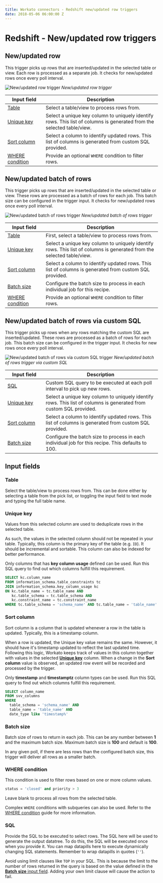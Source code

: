 ```yaml
---
title: Workato connectors - Redshift new/updated row triggers
date: 2018-05-06 06:00:00 Z
---
```


# Redshift - New/updated row triggers

## New/updated row
This trigger picks up rows that are inserted/updated in the selected table or view. Each row is processed as a separate job. It checks for new/updated rows once every poll interval.

![New/updated row trigger](~@img/redshift/new-updated-row-trigger.png)
*New/updated row trigger*

<table class="unchanged rich-diff-level-one">
  <thead>
    <tr>
        <th width='25%'>Input field</th>
        <th>Description</th>
    </tr>
  </thead>
  <tbody>
    <tr>
      <td><a href="#table">Table</a></td>
      <td>
        Select a table/view to process rows from.
      </td>
    </tr>
    <tr>
      <td><a href="#unique-key">Unique key</a></td>
      <td>
        Select a unique key column to uniquely identify rows. This list of columns is generated from the selected table/view.
      </td>
    </tr>
    <tr>
      <td><a href="#sort-column">Sort column</a></td>
      <td>
        Select a column to identify updated rows. This list of columns is generated from custom SQL provided.
      </td>
    </tr>
    <tr>
      <td><a href="#where-condition">WHERE condition</a></td>
      <td>
        Provide an optional <code>WHERE</code> condition to filter rows.
      </td>
    </tr>
  </tbody>
</table>

## New/updated batch of rows
This trigger picks up rows that are inserted/updated in the selected table or view. These rows are processed as a batch of rows for each job. This batch size can be configured in the trigger input. It checks for new/updated rows once every poll interval.

![New/updated batch of rows trigger](~@img/redshift/new-updated-batch-of-rows-trigger.png)
*New/updated batch of rows trigger*

<table class="unchanged rich-diff-level-one">
  <thead>
    <tr>
        <th width='25%'>Input field</th>
        <th>Description</th>
    </tr>
  </thead>
  <tbody>
    <tr>
      <td><a href="#table">Table</a></td>
      <td>
        First, select a table/view to process rows from.
      </td>
    </tr>
    <tr>
      <td><a href="#unique-key">Unique key</a></td>
      <td>
        Select a unique key column to uniquely identify rows. This list of columns is generated from the selected table/view.
      </td>
    </tr>
    <tr>
      <td><a href="#sort-column">Sort column</a></td>
      <td>
        Select a column to identify updated rows. This list of columns is generated from custom SQL provided.
      </td>
    </tr>
    <tr>
      <td><a href="#batch-size">Batch size</a></td>
      <td>
        Configure the batch size to process in each individual job for this recipe.
      </td>
    </tr>
    <tr>
      <td><a href="#where-condition">WHERE condition</a></td>
      <td>
        Provide an optional <code>WHERE</code> condition to filter rows.
      </td>
    </tr>
  </tbody>
</table>

## New/updated batch of rows via custom SQL
This trigger picks up rows when any rows matching the custom SQL are inserted/updated. These rows are processed as a batch of rows for each job. This batch size can be configured in the trigger input. It checks for new rows once every poll interval.

![New/updated batch of rows via custom SQL trigger](~@img/redshift/new-updated-batch-of-rows-via-custom-sql-trigger.png)
*New/updated batch of rows trigger via custom SQL*

<table class="unchanged rich-diff-level-one">
  <thead>
    <tr>
        <th width='25%'>Input field</th>
        <th>Description</th>
    </tr>
  </thead>
  <tbody>
    <tr>
      <td><a href="#sql">SQL</a></td>
      <td>
        Custom SQL query to be executed at each poll interval to pick up new rows.
      </td>
    </tr>
    <tr>
      <td><a href="#unique-key">Unique key</a></td>
      <td>
        Select a unique key column to uniquely identify rows. This list of columns is generated from custom SQL provided.
      </td>
    </tr>
    <tr>
      <td><a href="#sort-column">Sort column</a></td>
      <td>
        Select a column to identify updated rows. This list of columns is generated from custom SQL provided.
      </td>
    </tr>
    <tr>
      <td><a href="#batch-size">Batch size</a></td>
      <td>
        Configure the batch size to process in each individual job for this recipe. This defaults to 100.
      </td>
    </tr>
  </tbody>
</table>

## Input fields

### Table
Select the table/view to process rows from. This can be done either by selecting a table from the pick list, or toggling the input field to text mode and typing the full table name.

### Unique key
Values from this selected column are used to deduplicate rows in the selected table.

As such, the values in the selected column should not be repeated in your table. Typically, this column is the primary key of the table (e.g. `ID`). It should be incremental and sortable. This column can also be indexed for better performance.

Only columns that has **key column usage** defined can be used. Run this SQL query to find out which columns fulfill this requirement.

```sql
SELECT kc.column_name
FROM information_schema.table_constraints tc
JOIN information_schema.key_column_usage kc
ON kc.table_name = tc.table_name AND
   kc.table_schema = tc.table_schema AND
   kc.constraint_name = tc.constraint_name
WHERE tc.table_schema = 'schema_name' AND tc.table_name = 'table_name'
```

### Sort column
Sort column is a column that is updated whenever a row in the table is updated. Typically, this is a timestamp column.

When a row is updated, the Unique key value remains the same. However, it should have it's timestamp updated to reflect the last updated time. Following this logic, Workato keeps track of values in this column together with values in the selected [**Unique key**](#unique-key) column. When a change in the **Sort column** value is observed, an updated row event will be recorded and processed by the trigger.

Only **timestamp** and **timestamptz** column types can be used. Run this SQL query to find out which columns fulfill this requirement.

```sql
SELECT column_name
FROM svv_columns
WHERE
  table_schema = 'schema_name' AND
  table_name = 'table_name' AND
  date_type like 'timestamp%'
```

### Batch size
Batch size of rows to return in each job. This can be any number between **1** and the maximum batch size. Maximum batch size is **100** and default is **100**.

In any given poll, if there are less rows than the configured batch size, this trigger will deliver all rows as a smaller batch.

### WHERE condition
This condition is used to filter rows based on one or more column values.

```sql
status = 'closed' and priority > 3
```

Leave blank to process all rows from the selected table.

Complex `WHERE` conditions with subqueries can also be used. Refer to the [WHERE condition](/connectors/redshift.md#where-condition) guide for more information.

### SQL
Provide the SQL to be executed to select rows. The SQL here will be used to generate the output datatree. To do this, the SQL will be executed once when you provide it. You can map datapills here to execute dynamically changing SQL statements. Remember to wrap datapills in quotes (`''`).

Avoid using limit clauses like `TOP` in your SQL. This is because the limit to the number of rows returned in the query is based on the value defined in the [**Batch size** input field](#batch-size). Adding your own limit clause will cause the action to fail.
